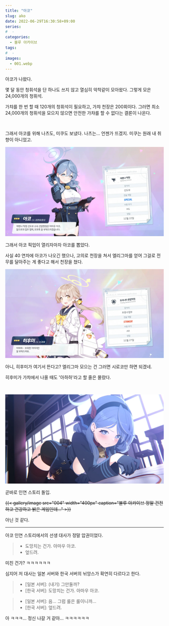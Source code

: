 ```yaml
---
title: "아코"
slug: ako
date: 2022-06-29T16:30:58+09:00
series:
#  - 
categories:
  - 블루 아카이브
tags:
#  - 
images:
  - 001.webp
---
```


아코가 나왔다.

몇 달 동안 청휘석을 단 하나도 쓰지 않고 열심히 악착같이 모아왔다. 그렇게 모은 24,000개의 청휘석.

가챠를 한 번 할 때 120개의 청휘석이 필요하고, 가챠 천장은 200회이다. 그러면 최소 24,000개의 청휘석을 모으지 않으면 안전한 가챠를 할 수 없다는 결론이 나온다.

&nbsp;

그래서 아코를 위해 나츠도, 미쿠도 보냈다. 나츠는... 언젠가 뜨겠지. 미쿠는 원래 내 취향이 아니었고.

![](001.webp)

그래서 아코 픽업이 열리자마자 아코를 뽑았다.

사실 40 연차에 아코가 나오긴 했으나, 고의로 천장을 쳐서 엘리그마를 얻어 그걸로 전무를 달아주는 게 좋다고 해서 천장을 쳤다.

![](002.webp)

아니, 히후미가 여기서 뜬다고? 엘리그마 모으는 건 그러면 시로코만 하면 되겠네.

히후미가 가챠에서 나올 때도 '아하하'라고 할 줄은 몰랐다.

&nbsp;

![](003.webp)

곧바로 인연 스토리 돌입.

<s>
{{< gallery/image src="004" width="400px" caption="블루 아카이브 정말 건전하고 건강하고 밝은 게임인데..." >}}
</s>

아닌 것 같다.

***

아코 인연 스토리에서의 선생 대사가 정말 압권이었다.

> * 도망치는 건가. 아마우 아코.
> * 엎드려.

미친 건가? ㅋㅋㅋㅋㅋㅋ

심지어 저 대사는 일본 서버와 한국 서버의 뉘앙스가 확연히 다르다고 한다.

> * \[일본 서버]: (내기) 그만둘까?
> * \[한국 서버]: 도망치는 건가. 아마우 아코.

> * \[일본 서버]: 음... 그럼 룰은 룰이니까...
> * \[한국 서버]: 엎드려.

아 ㅋㅋㅋ... 정신 나갈 거 같아... ㅋㅋㅋㅋㅋㅋ

